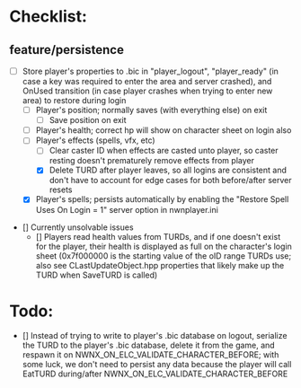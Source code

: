 # Checklist:
## feature/persistence
- [ ] Store player's properties to .bic in "player_logout", "player_ready" (in case a key was required to enter the area and server crashed), and OnUsed transition (in case player crashes when trying to enter new area) to restore during login
  - [ ] Player's position; normally saves (with everything else) on exit
    - [ ] Save position on exit
  - [ ] Player's health; correct hp will show on character sheet on login also
  - [ ] Player's effects (spells, vfx, etc)
    - [ ] Clear caster ID when effects are casted unto player, so caster resting doesn't prematurely remove effects from player
    - [x] Delete TURD after player leaves, so all logins are consistent and don't have to account for edge cases for both before/after server resets
  - [x] Player's spells; persists automatically by enabling the "Restore Spell Uses On Login = 1" server option in nwnplayer.ini
- [] Currently unsolvable issues
  - [] Players read health values from TURDs, and if one doesn't exist for the player, their health is displayed as full on the character's login sheet (0x7f000000 is the starting value of the oID range TURDs use; also see CLastUpdateObject.hpp properties that likely make up the TURD when SaveTURD is called)

# Todo:
- [] Instead of trying to write to player's .bic database on logout, serialize the TURD to the player's .bic database, delete it from the game, and respawn it on NWNX_ON_ELC_VALIDATE_CHARACTER_BEFORE; with some luck, we don't need to persist any data because the player will call EatTURD during/after NWNX_ON_ELC_VALIDATE_CHARACTER_BEFORE